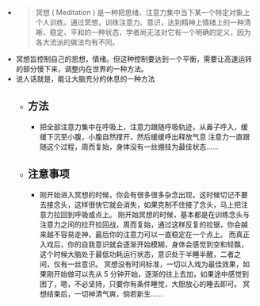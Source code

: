 - > 冥想 ( Meditation ) 是一种把思绪、注意力集中当下某一个特定对象上个人训练。通过冥想，训练注意力、意识，达到精神上情绪上的一种清晰、稳定、平和的一种状态，学者尚无法对它有一个明确的定义，因为各大流派的做法均有不同。
- 冥想旨控制自己的思想，情绪。但这种控制要达到一个平衡，需要让高速运转的部分慢下来，调整内在世界的一种方法。
- 说人话就是，能让大脑充分的休息的一种方法
	- ## 方法
		- 把全部注意力集中在呼吸上，注意力跟随呼吸轨迹，从鼻子呼入，缓缓下沉至小腹，小腹自然撑开，然后缓缓呼出释放气息 注意力一直跟随这个过程，周而复始，身体没有一丝绷挂为最佳状态……
	- ## 注意事项
		- 刚开始进入冥想的时候，你会有很多很多杂念出现，这时候切记不要去接念头，这样很快它就会消失，如果克制不住接了念头，马上把注意力拉回到呼吸或点上。 刚开始冥想的时候，基本都是在训练念头与注意力之间的拉开拉回战，周而复始，通过这样反复的拉锯，你会越来越不容易走神，最后你的注意力可以一直稳定在一个点上。 而真正入戏后，你的自我意识就会逐渐开始模糊，身体会感觉到空和轻飘，这个时候大脑处于最低功耗运行状态，意识处于半睡半醒，二者之间，仅有一丝意识。 冥想没有时间标准，一切以入戏为最佳效果，如果刚开始做可以先从 5 分钟开始，逐渐的往上去加，如果途中感觉到困了，嗯，不必坚持，只要你有条件睡觉，大胆放心的睡去即可。 冥想结束后，一切神清气爽，倘若新生……